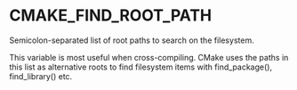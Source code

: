   

# CMAKE_FIND_ROOT_PATH  
Semicolon-separated list of root paths to search on the filesystem.  

This variable is most useful when cross-compiling. CMake uses the paths in
this list as alternative roots to find filesystem items with
find_package(), find_library() etc.  


